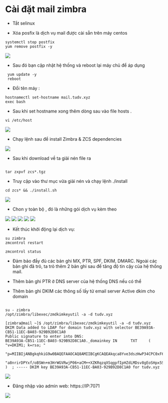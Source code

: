 # Cài đặt mail zimbra

- Tắt selinux

- Xóa posfix là dịch vụ mail được cài sẵn trên máy centos 

```
systemctl stop postfix
yum remove postfix -y

```

<img src="imgservices/216.png">

- Sau đó bạn cập nhật hệ thống  và reboot lại máy chủ để áp dụng
```
 yum update -y 
 reboot

```

- Đổi tên máy :


```
hostnamectl set-hostname mail.tudv.xyz
exec bash

```

- Sau khi set hostname xong  thêm dòng sau vào file hosts .

```
vi /etc/host

```

<img src="imgservices/217.png">

- Chạy lệnh sau để install Zimbra & ZCS dependencies

<img src="imgservices/218.png">

- Sau khi download về ta giải nén file ra

```

tar zxpvf zcs*.tgz

```
- Truy cập vào thư mục vừa giải nén và chạy lệnh ./install

```
cd zcs* && ./install.sh

```
<img src="imgservices/219.png">

- Chon y toàn bộ , đó là những gói dịch vụ kèm theo

<img src="imgservices/220.png">

<img src="imgservices/221.png">

<img src="imgservices/222.png">

<img src="imgservices/223.png">

<img src="imgservices/224.png">





- Kết thúc khởi động lại dịch vụ:

```
su zimbra
zmcontrol restart

zmcontrol status

```

- Đảm bảo đầy đủ các bản ghi MX, PTR, SPF, DKIM, DMARC. Ngoài các bản ghi đã trỏ, ta trỏ thêm 2 bản ghi sau để tăng độ tin cậy của hệ thống mail.

- Thêm bản ghi PTR ở DNS server của hệ thống DNS nếu có thể

- Thêm bản ghi DKIM các thông số lấy từ email server
Active dkim cho domain


```

su - zimbra
/opt/zimbra/libexec/zmdkimkeyutil -a -d tudv.xyz

```

```
[zimbra@mail ~]$ /opt/zimbra/libexec/zmdkimkeyutil -a -d tudv.xyz
DKIM Data added to LDAP for domain tudv.xyz with selector BE39A93A-CB51-11EC-BA03-929B92D8C1A0
Public signature to enter into DNS:
BE39A93A-CB51-11EC-BA03-929B92D8C1A0._domainkey IN      TXT     ( "v=DKIM1; k=rsa; "
          "p=MIIBIjANBgkqhkiG9w0BAQEFAAOCAQ8AMIIBCgKCAQEAkqca8Yve3dszHwP34CPC0xF6B2Y7ZZ+DBua/nXZhuBoL6vDdZtOtmaIJ345X478HMaeGa592pU+68qGXMOZGTEumXT/EYfRNm9Kovxd4xKuCcMKm9+/Y1ZaSIfmNEt4Ck1euqjcvgBsTcbO0BiUnvb1srcuX/Q0mz0971rYrKwfx/p0mcq4q8uKRjO8hT6qNkYjY4ChgMsnBld"
          "a8nrirDPYxf/oBSWn+m3HrWGVRwjP06+aCM++XZKRqzqXSqgpfIpHZdLMDsv8gEoSHpx5Sy7/+bhbLWF8MKPrcTf86EVjikE7d20F9gKWaFF8kyihigdB70VZBBOs9xdTcAb3iewIDAQAB" )  ; ----- DKIM key BE39A93A-CB51-11EC-BA03-929B92D8C1A0 for tudv.xyz

```
<img src="imgservices/819.png">

- Đăng nhập vào admin web: https://IP:7071


<img src="imgservices/806.png">

